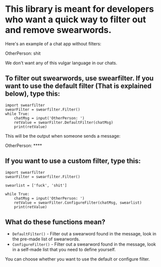 # This library is meant for developers who want a quick way to filter out and remove swearwords.
  
Here's an example of a chat app without filters:  
  
OtherPerson: shit  
  
We don't want any of this vulgar language in our chats.  
## To filter out swearwords, use swearfilter. If you want to use the default filter (That is explained below), type this:  
  
`import swearfilter`  
`swearFilter = swearfilter.Filter()`  
`while True:`  
`    chatMsg = input('OtherPerson: ')`  
`    retValue = swearFilter.DefaultFilter(chatMsg)`  
`    print(retValue)`  
  
This will be the output when someone sends a message:  
  
OtherPerson: ****  
  
## If you want to use a custom filter, type this:  

`import swearfilter`  
`swearFilter = swearfilter.Filter()`  
  
`swearlist = ['fuck', 'shit']`  
  
`while True:`  
`    chatMsg = input('OtherPerson: ')`  
`    retValue = swearFilter.ConfigureFilter(chatMsg, swearlist)`  
`    print(retValue)`  
  
## What do these functions mean?

+ `DefaultFilter()` - Filter out a swearword found in the message, look in the pre-made list of swearwords.
+ `ConfigureFilter()` - Filter out a swearword found in the message, look in a self-made list that you need to define yourself.

You can choose whether you want to use the default or configure filter.
